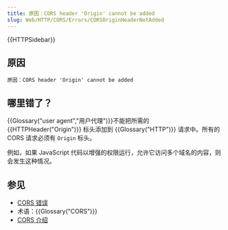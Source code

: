 ```yaml
---
title: 原因：CORS header 'Origin' cannot be added
slug: Web/HTTP/CORS/Errors/CORSOriginHeaderNotAdded
---
```


{{HTTPSidebar}}

## 原因

```plain
原因：CORS header 'Origin' cannot be added
```

## 哪里错了？

{{Glossary("user agent","用户代理")}}不能把所需的 {{HTTPHeader("Origin")}} 标头添加到 {{Glossary("HTTP")}} 请求中。所有的 CORS 请求必须有 `Origin` 标头。

例如，如果 JavaScript 代码以增强的权限运行，允许它访问多个域名的内容，则会发生这种情况。

## 参见

- [CORS 错误](/zh-CN/docs/Web/HTTP/CORS/Errors)
- 术语：{{Glossary("CORS")}}
- [CORS 介绍](/zh-CN/docs/Web/HTTP/CORS)
